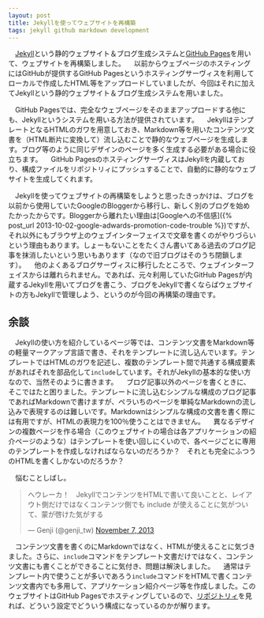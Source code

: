 ```yaml
---
layout: post
title: Jekyllを使ってウェブサイトを再構築
tags: jekyll github markdown development
---
```

　[Jekyll](http://jekyllrb.com)という静的ウェブサイト＆ブログ生成システムと[GitHub Pages](http://pages.github.com)を用いて、ウェブサイトを再構築しました。
　以前からウェブページのホスティングにはGitHubが提供するGitHub Pagesというホスティングサーヴィスを利用してローカルで作成したHTML等をアップロードしていましたが、今回はそれに加えてJekyllという静的ウェブサイト＆ブログ生成システムを用いました。

　GitHub Pagesでは、完全なウェブページをそのままアップロードする他にも、Jekyllというシステムを用いる方法が提供されています。
　JekyllはテンプレートとなるHTMLのガワを用意しておき、Markdown等を用いたコンテンツ文書を（HTML断片に変換して）流し込むことで静的なウェブページを生成します。ブログ等のように同じデザインのページを多く生成する必要がある場合に役立ちます。
　GitHub PagesのホスティングサーヴィスはJekyllを内蔵しており、構成ファイルをリポジトリィにプッシュすることで、自動的に静的なウェブサイトを生成してくれます。

　Jekyllを使ってウェブサイトの再構築をしようと思ったきっかけは、ブログを以前から使用していたGoogleのBloggerから移行し、新しく別のブログを始めたかったからです。Bloggerから離れたい理由は[Googleへの不信感]({% post_url 2013-10-02-google-adwards-promotion-code-trouble %})ですが、それ以外にもブラウザ上のウェブインターフェイスで文章を書くのがやりづらいという理由もあります。しょーもないことをたくさん書いてある過去のブログ記事を抹消したいという思いもあります（なので旧ブログはそのうち閉鎖します）。
　他のよくあるブログサーヴィスに移行したところで、ウェブインターフェイスからは離れられません。であれば、元々利用していたGitHub Pagesが内蔵するJekyllを用いてブログを書こう、ブログをJekyllで書くならばウェブサイトの方もJekyllで管理しよう、というのが今回の再構築の理由です。

## 余談

　Jekyllの使い方を紹介しているページ等では、コンテンツ文書をMarkdown等の軽量マークアップ言語で書き、それをテンプレートに流し込んでいます。テンプレートではHTMLのガワを記述し、複数のテンプレート間で共通する構成要素があればそれを部品化して`include`しています。それがJekyllの基本的な使い方なので、当然そのように書きます。
　ブログ記事以外のページを書くときに、そこではたと困りました。テンプレートに流し込むシンプルな構成のブログ記事であればMarkdownで書けますが、ペラいちのページを単純なMarkdownの流し込みで表現するのは難しいです。Markdownはシンプルな構成の文書を書く際には有用ですが、HTMLの表現力を100％使うことはできません。
　異なるデザインの複数ページを作る場合（このウェブサイトの場合は各アプリケーションの紹介ページのような）はテンプレートを使い回しにくいので、各ページごとに専用のテンプレートを作成しなければならないのだろうか？　それとも完全にふつうのHTMLを書くしかないのだろうか？

　悩むことしばし。

<blockquote class="twitter-tweet"><p>ヘウレーカ！　JekyllでコンテンツをHTMLで書いて良いことと、レイアウト側だけではなくコンテンツ側でも include が使えることに気がついて、蒙が啓けた気がする</p>&mdash; Genji (@genji_tw) <a href="https://twitter.com/genji_tw/statuses/398471861828206592">November 7, 2013</a></blockquote>
<script async src="//platform.twitter.com/widgets.js" charset="utf-8"></script>

　コンテンツ文書を書くのにMarkdownではなく、HTMLが使えることに気づきました。さらに、`include`コマンドをテンプレート文書だけではなく、コンテンツ文書にも書くことができることに気付き、問題は解決しました。
　通常はテンプレート内で使うことが多いであろう`include`コマンドをHTMLで書くコンテンツ文書内でも多用して、アプリケーション紹介ページ等を作成しました。このウェブサイトはGitHub Pagesでホスティングしているので、[リポジトリィ](https://github.com/GenjiApp/genjiapp.github.io)を見れば、どういう設定でどういう構成になっているのかが解ります。
